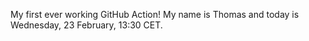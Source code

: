 My first ever working GitHub Action!
My name is Thomas and today is Wednesday, 23 February, 13:30 CET. 
